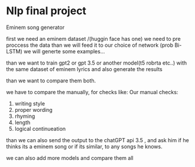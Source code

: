 # Nlp final project

Eminem song generator

first we need an eminem dataset /(huggin face has one)
we need to pre proccess the data
than we will feed it to our choice of network (prob Bi-LSTM)
we will generte some examples...

than we want to train gpt2 or gpt 3.5 or another model(t5 robrta etc..) with the same dataset of eminem lyrics
and also generate the results 

than we want to compare them both.

we have to compare the manually, for checks like:
Our manual checks: 
1. writing style
2. proper wording
3. rhyming
4. length
5. logical continueation
   
than we can also send the output
to the chatGPT api 3.5 , and ask him if 
he thinks its a eminem song or if its similar, to any songs he knows.

we can also add more models and compare them all
